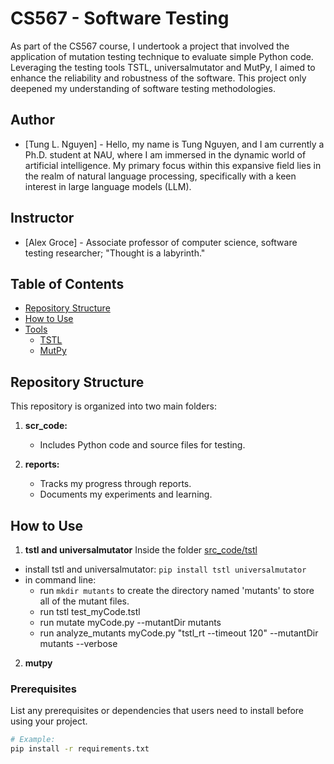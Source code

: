 # CS567 - Software Testing
As part of the CS567 course, I undertook a project that involved the application of mutation testing technique to evaluate simple Python code. Leveraging the testing tools TSTL, universalmutator and MutPy, I aimed to enhance the reliability and robustness of the software. This project only deepened my understanding of software testing methodologies.

## Author
- [Tung L. Nguyen] - Hello, my name is Tung Nguyen, and I am currently a Ph.D. student at NAU, where I am immersed in the dynamic world of artificial intelligence. My primary focus within this expansive field lies in the realm of natural language processing, specifically with a keen interest in large language models (LLM).

## Instructor
- [Alex Groce] - Associate professor of computer science, software testing researcher; "Thought is a labyrinth."

## Table of Contents
- [Repository Structure](#repository-structure)
- [How to Use](#how-to-use)
- [Tools](#tools)
  - [TSTL](#tstl)
  - [MutPy](#mutpy)

## Repository Structure
This repository is organized into two main folders:
1. **scr_code:**
    - Includes Python code and source files for testing.

2. **reports:**
    - Tracks my progress through reports.
    - Documents my experiments and learning.

## How to Use
1. **tstl and universalmutator**
Inside the folder [src_code/tstl](./src_code/tstl)
- install tstl and universalmutator: ``` pip install tstl universalmutator ```
- in command line:
  - run ``` mkdir mutants ``` to create the directory named 'mutants' to store all of the mutant files.
  - run tstl test_myCode.tstl
  - run mutate myCode.py --mutantDir mutants
  - run analyze_mutants myCode.py "tstl_rt --timeout 120" --mutantDir mutants --verbose

2. **mutpy**


### Prerequisites

List any prerequisites or dependencies that users need to install before using your project.

```bash
# Example:
pip install -r requirements.txt
```
